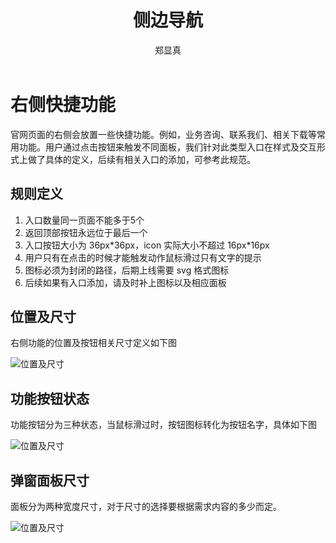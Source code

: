 ﻿---
title: 侧边导航
author: 郑显真
sidebarDepth: 0
---

# 右侧快捷功能

官网页面的右侧会放置一些快捷功能。例如，业务咨询、联系我们、相关下载等常用功能。用户通过点击按钮来触发不同面板，我们针对此类型入口在样式及交互形式上做了具体的定义，后续有相关入口的添加，可参考此规范。



## 规则定义

1. 入口数量同一页面不能多于5个
2. 返回顶部按钮永远位于最后一个
3. 入口按钮大小为 36px\*36px，icon 实际大小不超过 16px\*16px
4. 用户只有在点击的时候才能触发动作鼠标滑过只有文字的提示
5. 图标必须为封闭的路径，后期上线需要 svg 格式图标
6. 后续如果有入口添加，请及时补上图标以及相应面板


## 位置及尺寸

右侧功能的位置及按钮相关尺寸定义如下图


![位置及尺寸](http://baiduyun-guideline.bj.bcebos.com/portal%2Fcabiangongneng%2F%E4%BD%8D%E7%BD%AE%E5%8F%8A%E5%B0%BA%E5%AF%B82x.jpg)



## 功能按钮状态

功能按钮分为三种状态，当鼠标滑过时，按钮图标转化为按钮名字，具体如下图


![位置及尺寸](http://baiduyun-guideline.bj.bcebos.com/portal%2Fcabiangongneng%2F%E5%8A%9F%E8%83%BD%E6%8C%89%E9%92%AE%E7%8A%B6%E6%80%81%402x.jpg)



## 弹窗面板尺寸

面板分为两种宽度尺寸，对于尺寸的选择要根据需求内容的多少而定。



![位置及尺寸](http://baiduyun-guideline.bj.bcebos.com/portal%2Fcabiangongneng%2F%E5%BC%B9%E7%AA%97%E9%9D%A2%E6%9D%BF%E5%B0%BA%E5%AF%B8%402x.jpg)
